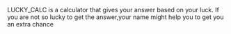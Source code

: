 LUCKY_CALC is a calculator that gives your answer based on your luck.
 If you are not so lucky to get the answer,your name might help you to get you an extra chance
